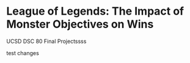 # League of Legends: The Impact of Monster Objectives on Wins
UCSD DSC 80 Final Projectssss

test changes